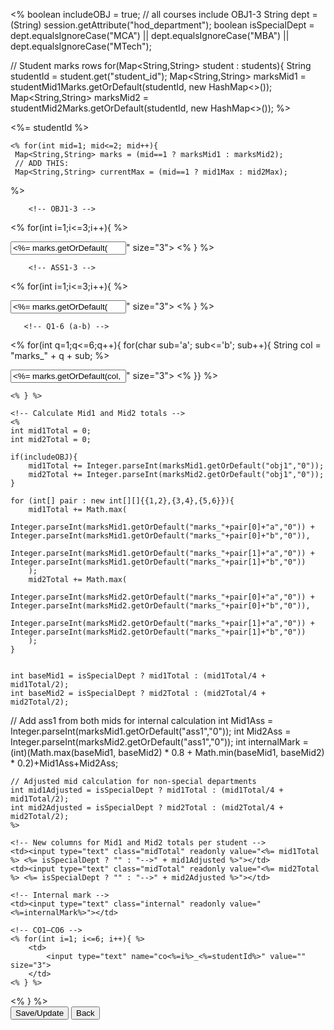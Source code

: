 
<%
boolean includeOBJ = true; // all courses include OBJ1-3
String dept = (String) session.getAttribute("hod_department");
boolean isSpecialDept = dept.equalsIgnoreCase("MCA") || dept.equalsIgnoreCase("MBA") || dept.equalsIgnoreCase("MTech");

// Student marks rows
for(Map<String,String> student : students){ 
    String studentId = student.get("student_id");
    Map<String,String> marksMid1 = studentMid1Marks.getOrDefault(studentId, new HashMap<>());
    Map<String,String> marksMid2 = studentMid2Marks.getOrDefault(studentId, new HashMap<>());
%>
<tr>
    <td><%= studentId %></td>

    <% for(int mid=1; mid<=2; mid++){
     Map<String,String> marks = (mid==1 ? marksMid1 : marksMid2);
     // ADD THIS:
     Map<String,String> currentMax = (mid==1 ? mid1Max : mid2Max);
   
%>

        <!-- OBJ1-3 -->
<% for(int i=1;i<=3;i++){ %>
 <td>
    <input type="text" 
           name="mid<%=mid%>_obj<%=i%>_<%=studentId%>" 
           class="mid<%=mid%>" 
           data-student="<%=studentId%>"
           data-max='<%= currentMax.getOrDefault("max_obj_"+i,"0") %>'
           value="<%= marks.getOrDefault("obj"+i,"0") %>" size="3">
  </td>
<% } %>

        <!-- ASS1-3 -->
<% for(int i=1;i<=3;i++){ %>
  <td>
    <input type="text" 
           name="mid<%=mid%>_ass<%=i%>_<%=studentId%>" 
           class="mid<%=mid%>" 
           data-student="<%=studentId%>"
           data-max='<%= currentMax.getOrDefault("max_ass_"+i,"0") %>'
           value="<%= marks.getOrDefault("ass"+i,"0") %>" size="3">
  </td>
<% } %>

       <!-- Q1-6 (a-b) -->
<% for(int q=1;q<=6;q++){
     for(char sub='a'; sub<='b'; sub++){
        String col = "marks_" + q + sub;
%>
  <td>
    <input type="text" 
           name="mid<%=mid%>_q<%=q%><%=sub%>_<%=studentId%>" 
           class="mid<%=mid%>" 
           data-student="<%=studentId%>"
           data-max='<%= currentMax.getOrDefault("max_"+q+sub,"0") %>'
           value="<%= marks.getOrDefault(col,"0") %>" size="3">
  </td>
<% }} %>

    <% } %>

    <!-- Calculate Mid1 and Mid2 totals -->
    <%
    int mid1Total = 0;
    int mid2Total = 0;

    if(includeOBJ){
        mid1Total += Integer.parseInt(marksMid1.getOrDefault("obj1","0"));
        mid2Total += Integer.parseInt(marksMid2.getOrDefault("obj1","0"));
    }

    for (int[] pair : new int[][]{{1,2},{3,4},{5,6}}){
        mid1Total += Math.max(
            Integer.parseInt(marksMid1.getOrDefault("marks_"+pair[0]+"a","0")) + Integer.parseInt(marksMid1.getOrDefault("marks_"+pair[0]+"b","0")),
            Integer.parseInt(marksMid1.getOrDefault("marks_"+pair[1]+"a","0")) + Integer.parseInt(marksMid1.getOrDefault("marks_"+pair[1]+"b","0"))
        );
        mid2Total += Math.max(
            Integer.parseInt(marksMid2.getOrDefault("marks_"+pair[0]+"a","0")) + Integer.parseInt(marksMid2.getOrDefault("marks_"+pair[0]+"b","0")),
            Integer.parseInt(marksMid2.getOrDefault("marks_"+pair[1]+"a","0")) + Integer.parseInt(marksMid2.getOrDefault("marks_"+pair[1]+"b","0"))
        );
    }

   
    int baseMid1 = isSpecialDept ? mid1Total : (mid1Total/4 + mid1Total/2);
    int baseMid2 = isSpecialDept ? mid2Total : (mid2Total/4 + mid2Total/2);
 // Add ass1 from both mids for internal calculation
    int Mid1Ass =  Integer.parseInt(marksMid1.getOrDefault("ass1","0"));
    int Mid2Ass =  Integer.parseInt(marksMid2.getOrDefault("ass1","0"));
     int internalMark = (int)(Math.max(baseMid1, baseMid2) * 0.8 
                           + Math.min(baseMid1, baseMid2) * 0.2)+Mid1Ass+Mid2Ass;



    // Adjusted mid calculation for non-special departments
    int mid1Adjusted = isSpecialDept ? mid1Total : (mid1Total/4 + mid1Total/2);
    int mid2Adjusted = isSpecialDept ? mid2Total : (mid2Total/4 + mid2Total/2);
    %>

    <!-- New columns for Mid1 and Mid2 totals per student -->
    <td><input type="text" class="midTotal" readonly value="<%= mid1Total %> <%= isSpecialDept ? "" : "-->" + mid1Adjusted %>"></td>
    <td><input type="text" class="midTotal" readonly value="<%= mid2Total %> <%= isSpecialDept ? "" : "-->" + mid2Adjusted %>"></td>

    <!-- Internal mark -->
    <td><input type="text" class="internal" readonly value="<%=internalMark%>"></td>

    <!-- CO1–CO6 -->
    <% for(int i=1; i<=6; i++){ %>
        <td>
            <input type="text" name="co<%=i%>_<%=studentId%>" value="" size="3">
        </td>
    <% } %>
</tr>
<% } %>

<!-- JS for dynamic calculation -->
<script>
window.onload = function() {
    var dept = "<%= dept %>";
    var isSpecialDept = dept.toUpperCase() === "MCA" || dept.toUpperCase() === "MBA" || dept.toUpperCase() === "MTECH";

    document.querySelectorAll("input[type='text']").forEach(function(input) {
        input.addEventListener("input", function() {
            recalcRow(this.closest("tr"));
        });
    });
 // enforce data-max on all inputs that have it
    function enforceMax(inputEl){
        var maxAttr = inputEl.getAttribute('data-max');
        if(!maxAttr) return;
        var max = parseInt(maxAttr) || 0;
        var val = parseInt(inputEl.value) || 0;
        if(max > 0 && val > max){
            // optionally show a non-blocking message instead of alert
            alert("Entered marks cannot be greater than Max (" + max + ")");
            inputEl.value = max;
        }
    }

    // attach to all inputs that have data-max
   // whenever a max mark is changed, update all related student fields
document.querySelectorAll(".maxMark").forEach(function(maxInput){
    maxInput.addEventListener("input", function(){
        var qname = this.name;  // example: mid1_q1a_max
        var newMax = parseInt(this.value) || 0;

        // find all student inputs for this question
        var qKey = qname.replace("_max",""); 
        document.querySelectorAll("input[name*='" + qKey + "_']").forEach(function(stuInput){
            stuInput.setAttribute("data-max", newMax);
            if(parseInt(stuInput.value) > newMax){
                stuInput.value = newMax;
            }
        });
    });
});

// for each student input: prevent > max
document.querySelectorAll("input[data-max]").forEach(function(inp){
    inp.addEventListener("input", function(){
        var max = parseInt(this.getAttribute("data-max")) || 0;
        var val = parseInt(this.value) || 0;
        if(val > max) this.value = max;
        if(val < 0) this.value = 0;
    });
});

    
    
   
    document.addEventListener("DOMContentLoaded", function(){
        // whenever a max mark is changed, update all related student fields
        document.querySelectorAll(".maxMark").forEach(function(maxInput){
            maxInput.addEventListener("input", function(){
                var qname = this.name;  // example: max_1a, max_2b, etc.
                var newMax = parseInt(this.value) || 0;

                // find all student inputs for this question
                document.querySelectorAll("input[name*='" + qname.replace('max_','') + "']").forEach(function(stuInput){
                    stuInput.setAttribute("data-max", newMax);
                    if(parseInt(stuInput.value) > newMax){
                        stuInput.value = newMax; // trim if above new max
                    }
                });
            });
        });

        // for each student input: prevent > max
        document.querySelectorAll("input[data-max]").forEach(function(inp){
            inp.addEventListener("input", function(){
                var max = parseInt(this.getAttribute("data-max")) || 0;
                var val = parseInt(this.value) || 0;
                if(val > max) this.value = max;
                if(val < 0) this.value = 0;
            });
        });
    });
    

    
    

    function recalcRow(row) {
        var studentId = row.querySelector("td").textContent.trim();

        function val(name) {
            var el = row.querySelector("input[name='" + name + "']");
            return el ? parseInt(el.value) || 0 : 0;
        }

        var mid1Total = val("mid1_obj1_" + studentId);
        var mid2Total = val("mid2_obj1_" + studentId);

        for(var q=1;q<=6;q+=2){
            var sum1 = val("mid1_q"+q+"a_"+studentId) + val("mid1_q"+q+"b_"+studentId);
            var sum2 = val("mid1_q"+(q+1)+"a_"+studentId) + val("mid1_q"+(q+1)+"b_"+studentId);
            mid1Total += Math.max(sum1,sum2);

            var sum3 = val("mid2_q"+q+"a_"+studentId) + val("mid2_q"+q+"b_"+studentId);
            var sum4 = val("mid2_q"+(q+1)+"a_"+studentId) + val("mid2_q"+(q+1)+"b_"+studentId);
            mid2Total += Math.max(sum3,sum4);
        }

        var mid1Adjusted = isSpecialDept ? mid1Total : (Math.floor(mid1Total/4) + Math.floor(mid1Total/2));
        var mid2Adjusted = isSpecialDept ? mid2Total : (Math.floor(mid2Total/4) + Math.floor(mid2Total/2));

        var midTotalInputs = row.querySelectorAll(".midTotal");
        if(midTotalInputs.length >= 2){
            midTotalInputs[0].value = mid1Total + (isSpecialDept ? "" : "-->" + mid1Adjusted);
            midTotalInputs[1].value = mid2Total + (isSpecialDept ? "" : "-->" + mid2Adjusted);
        }

        var baseMid1 = isSpecialDept ? mid1Total : (Math.floor(mid1Total/4) + Math.floor(mid1Total/2));
        var baseMid2 = isSpecialDept ? mid2Total : (Math.floor(mid2Total/4) + Math.floor(mid2Total/2));

     // Add ass1 marks for internal calculation
        var Mid1Ass =  val("mid1_ass1_" + studentId);
        var Mid2Ass =  val("mid2_ass1_" + studentId);

        var internal = Math.round(Math.max(baseMid1, baseMid2) * 0.8 
                                + Math.min(baseMid1, baseMid2) * 0.2)+ Mid1Ass+ Mid2Ass;


        var internalInput = row.querySelector(".internal");
        if(internalInput) internalInput.value = internal;
    }
};
</script>




    
  </table>

  
  
<br>
<input type="submit" value="Save/Update" />
</div>
</form>

<!-- Back button -->
<form action="hodsubjectselection.jsp" method="get" style="display:inline;">
    <input type="submit" value="Back" />
</form>




